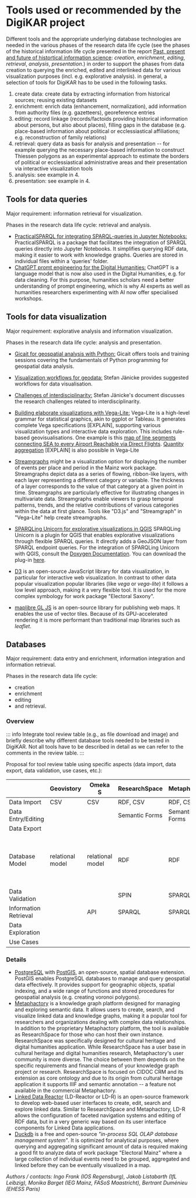 # Tools used or recommended by the DigiKAR project

Different tools and the appropriate underlying database technologies are needed in the various phases of the research data life cycle (see the phases of the historical information life cycle presented in the report [Past, present and future of histortical information science](http://library.oapen.org/handle/20.500.12657/34839): _creation_, _enrichment_, _editing_, _retrieval_, _analysis_, _presentation_.) in order to support the phases from data creation to querying the enriched, edited and interlinked data for various visualization purposes (incl. e.g. explorative analysis). in general, a selection of tools for DigiKAR has to be used in the following tasks.

1. create data: create data by extracting information from historical sources; reusing existing datasets
2. enrichment: enrich data (enhancement, normalization), add information from authority files (e.g. gazetteers), georeference entries
3. editing: record linkage (records/factoids providing historical information about persons, but also about places), filling gaps in the database (e.g. place-based information about political or ecclessiastical affiliations; e.g. reconstruction of family relations)
4. retrieval: query data as basis for analysis and presentation -- for example querying the necessary place-based information to construct Thiessen polygons as an experimental approach to estimate the borders of political or ecclessiastical administrative areas and their presentation via interactive visualization tools
5. analysis: see example in 4.
6. presentation: see example in 4.

## Tools for data queries

Major requirement: information retrieval for visualization.

Phases in the research data life cycle: retrieval and analysis.

- [PracticalSPARQL for integrating SPARQL-queries in Jupyter Notebooks:](https://github.com/hassanhajj910/practicalsparql)
  PracticalSPARQL is a package that facilitates the integration of SPARQL queries directly into Jupyter Notebooks. It simplifies querying RDF data, making it easier to work with knowledge graphs. Queries are stored in individual files within a 'queries' folder.
- [ChatGPT promt engineering for the Digital Humanities:](https://chpollin.github.io/GM-DH/)
  ChatGPT is a language model that is now also used in the Digital Humanities, e.g. for data cleaning. For this purpose, humanities scholars need a better understanding of prompt engineering, which is why AI experts as well as humanities researchers experimenting with AI now offer specialised workshops.

## Tools for data visualization

Major requirement: explorative analysis and information visualization.

Phases in the research data life cycle: analysis and presentation.

- [Gicait for geospatial analysis with Python:](https://github.com/gicait/python-for-geospatial-data-analysis) Gicait offers tools and training sessions covering the fundamentals of Python programming for geospatial data analysis.
- [Visualization workflows for geodata:](http://www.informatik.uni-leipzig.de/bsv/homepage/de/people/dr-stefan-j%C3%A4nicke)
  Stefan Jänicke provides suggested workflows for data visualisation.
- [Challenges of interdisciplinarity:](http://www.informatik.uni-leipzig.de/~stjaenicke/balancing.pdf)
  Stefan Jänicke's document discusses the research challenges related to interdisciplinarity.
- [Building elaborate visualizations with Vega-Lite:](https://vega.github.io/vega-lite/examples/)
  Vega-Lite is a high-level grammar for statistical graphics, akin to ggplot or Tableau. It generates complete Vega specifications [EXPLAIN], supporting various visualization types and interactive data exploration. This includes rule-based geovisualisations. One example is this
  [map of line segments connecting SEA to every Airport Reachable via Direct Flights](https://vega.github.io/vega-lite/examples/geo_rule.html).
  [Quantity aggregation](https://vega.github.io/vega-lite/tutorials/getting_started.html#data-transformation-aggregation) [EXPLAIN] is also possible in Vega-Lite
- [Streamgraphs](https://en.wikipedia.org/wiki/Streamgraph) might be a visualization option for displaying the number of events per place and period in the Mainz work package. Streamgraphs depict data as a series of flowing, ribbon-like layers, with each layer representing a different category or variable. The thickness of a layer corresponds to the value of that category at a given point in time. Streamgraphs are particularly effective for illustrating changes in multivariate data. Streamgraphs enable viewers to grasp temporal patterns, trends, and the relative contributions of various categories within the data at first glance. Tools like "D3.js" and "Streamgraph" in "Vega-Lite" help create streamgraphs.
- [SPARQLing Unicorn for explorative visualizations in QGIS](https://github.com/sparqlunicorn/sparqlunicornGoesGIS)
  SPARQLing Unicorn is a plugin for QGIS that enables explorative visualizations through flexible SPARQL queries. It directly adds a GeoJSON layer from SPARQL endpoint queries. For the integration of SPARQLing Unicorn with QGIS, consult the [Doxygen Documentation](https://sparqlunicorn.github.io/sparqlunicornGoesGIS/). You can download the plug-in [here](https://plugins.qgis.org/plugins/sparqlunicorn/).

- [D3](https://d3js.org/) is an open-source JavaScript library for data visualization, in particular for interactive web visualization.
  In contrast to other data popular visualization popular libraries (like _vega_ or _vega-lite_) it follows a low level approach, making it a very flexible tool.
  It is used for the more complex symbology for work package "Electoral Saxony".
- [maplibre GL JS](https://github.com/maplibre/maplibre-gl-js) is an open-source library for publishing web maps.
  It enables the use of vector tiles.
  Because of its GPU-accelerated rendering it is more performant than traditional map libraries such as _leaflet_.

## Databases

Major requirement: data entry and enrichment, information integration and information retrieval.

Phases in the research data life cycle:

- creation
- enrichment
- editing
- and retrieval.

### Overview

::: info
Integrate tool review table (e.g., as file download and image) and briefly describe why different database tools needed to be tested in DigiKAR. Not all tools have to be described in detail as we can refer to the comments in the review table.
:::

Proposal for tool review table using specific aspects (data import, data export, data validation, use cases, etc.):

|                       | Geovistory       | Omeka S          | ResearchSpace  | Metaphacts     | CSV + Python                                              | Access           | MySQL            | Nodegoat         | PostGIS + QGIS   |
| --------------------- | ---------------- | ---------------- | -------------- | -------------- | --------------------------------------------------------- | ---------------- | ---------------- | ---------------- | ---------------- |
| Data Import           | CSV              | CSV              | RDF, CSV       | RDF, CSV       | CSV                                                       | CSV              | CSV              | CSV              | CSV              |
| Data Entry/Editing    |                  |                  | Semantic Forms | Semantic Forms |                                                           | GUI              |                  |                  |                  |
| Data Export           |                  |                  |                |                |                                                           |                  |                  |                  |                  |
| Database Model        | relational model | relational model | RDF            | RDF            | Python pandas DataFrame (data structure for tabular data) | relational model | relational model | relational model | relational model |
| Data Validation       |                  |                  | SPIN           | SPARQL         |                                                           |                  |                  |                  |                  |
| Information Retrieval |                  | API              | SPARQL         | SPARQL         | pandas                                                    | SQL              | SQL              |                  | SQL              |
| Data Exploration      |                  |                  |                |                |                                                           |                  |                  |                  |                  |
| Use Cases             |                  |                  |                |                |                                                           |                  |                  |                  |                  |

### Details

- [PostgreSQL](https://www.postgresql.org/) with [PostGIS](https://postgis.net/), an open-source, spatial database extension. PostGIS enables PostgreSQL databases to manage and query geospatial data effectively. It provides support for geographic objects, spatial indexing, and a wide range of functions and stored procedures for geospatial analysis (e.g. creating voronoi polygons).
- [Metaphactory](https://metaphactory.com/") is a knowledge graph platform designed for managing and exploring semantic data. It allows users to create, search, and visualize linked data and knowledge graphs, making it a popular tool for researchers and organizations dealing with complex data relationships. In addition to the proprietary Metaphactory platform, the tool is available as ResearchSpace for those who can host their own instance. ResearchSpace was specifically designed for cultural heritage and digital humanities application. While ResearchSpace has a user base in cultural heritage and digital humanities research, Metaphactory's user community is more diverse. The choice between them depends on the specific requirements and financial means of your knowledge graph project or research. ResearchSpace is focused on CIDOC CRM and its extension as core ontology and due to its origin from cultural heritage application it supports IIIF and semantic annotation -- a feature not available in the commercial Metaphactory.
- [Linked Data Reactor](http://ld-r.org/) (LD-Reactor or LD-R) is an open-source framework to develop web-based user interfaces to create, edit, search and explore linked data. Similar to ResearchSpace and Metaphactory, LD-R allows the configuration of faceted navigation systems and editing of RDF data, but in a very generic way based on its user interface components for Linked Data applications.
- [Duckdb](https://duckdb.org/) is a free and open-source _"in-process SQL OLAP database management system"_. It is optimized for analytical purposes, where querying and aggregating significant amount of data is required making a good fit to analyze data of work package "Electoral Mainz" where a large collection of individual events need to be grouped, aggregated and linked before they can be eventually visualized in a map.

*Authors / contacts: Ingo Frank (IOS Regensburg), Jakob Listabarth (IfL Leibzig), Monika Barget (IEG Mainz, FASoS Maastricht), Bertrant Duménieu (EHESS Paris)*
